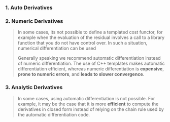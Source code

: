 ### 1. Auto Derivatives



### 2. Numeric Derivatives

> In some cases, its not possible to define a templated cost functor, for example when the evaluation of the residual involves a call to a library function that you do not have control over.  In such a situation, numerical differentiation can be used
>
> Generally speaking we recommend automatic differentiation instead of numeric differentiation. The use of C++ templates makes automatic differentiation efficient, whereas numeric differentiation is **expensive**, **prone to numeric errors**, and **leads to slower convergence**.



### 3. Analytic Derivatives

> In some cases, using automatic differentiation is not possible. For example, it may be the case that it is more **efficient** to compute the derivatives in closed form instead of relying on the chain rule used by the automatic differentiation code.

